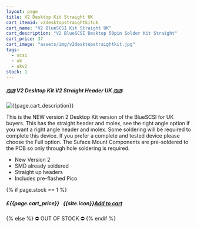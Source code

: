 ```yaml
---
layout: page
title: V2 Desktop Kit Straight UK
cart_itemid: v2desktopstraightkituk
cart_name: "V2 BlueSCSI Kit Straight UK"
cart_description: "V2 BlueSCSI Desktop 50pin Solder Kit Straight"
cart_price: 37
cart_image: "assets/img/v2desktopstraightkit.jpg"
tags: 
  - scsi
  - uk
  - ukv2
stock: 1
---
```


##### 🇬🇧 V2 Desktop Kit V2 Straight Header UK 🇬🇧

![{{page.cart_description}}]({{page.cart_image}})

This is the NEW version 2 Desktop Kit version of the BlueSCSI for UK buyers. This has the straight header and molex, see the right angle option if you want a right angle header and molex. Some soldering will be required to complete this device. If you prefer a complete and tested device please choose the Full option. The Suface Mount Components are pre-soldered to the PCB so only through hole soldering is required.

* New Version 2
* SMD already soldered
* Straight up headers
* Includes pre-flashed Pico

{% if page.stock == 1 %}
##### £{{page.cart_price}} &nbsp; {{site.icon}}[Add to cart](/cart#{{page.cart_itemid}})
{% else %}
&#9940; OUT OF STOCK &#9940;
{% endif %}